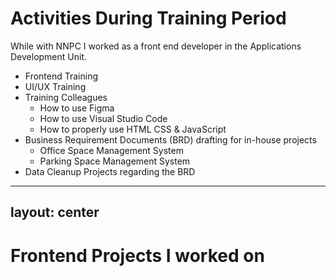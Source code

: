# Activities During Training Period

While with NNPC I worked as a front end developer in the Applications Development Unit.

- Frontend Training
- UI/UX Training
- Training Colleagues
  - How to use Figma
  - How to use Visual Studio Code
  - How to properly use HTML CSS & JavaScript
- Business Requirement Documents (BRD) drafting for in-house projects
  - Office Space Management System
  - Parking Space Management System
- Data Cleanup Projects regarding the BRD

---
layout: center
---

# Frontend Projects I worked on

